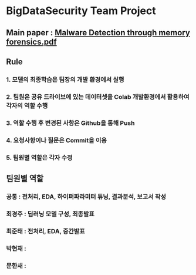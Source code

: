 # BigDataSecurity Team Project 

## Main paper : [Malware Detection through memory forensics.pdf](https://github.com/ckj18/BigDataSecurity/files/11396072/Malware.Detection.through.memory.forensics.pdf)

## Rule 

### 1. 모델의 최종학습은 팀장의 개발 환경에서 실행 
### 2. 팀원은 공유 드라이브에 있는 데이터셋을 Colab 개발환경에서 활용하여 각자의 역할 수행
### 3. 역할 수행 후 변경된 사항은 Github을 통해 Push
### 4. 요청사항이나 질문은 Commit을 이용
### 5. 팀원별 역할은 각자 수정

## 팀원별 역할

### 공통 : 전처리, EDA, 하이퍼파라미터 튜닝, 결과분석, 보고서 작성
### 최경주 : 딥러닝 모델 구성, 최종발표
### 최준태 : 전처리, EDA, 중간발표
### 박현재 :
### 문한새 :
